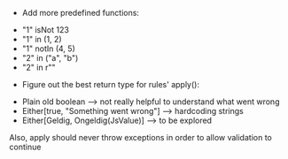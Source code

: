 * Add more predefined functions:
 - "1" isNot 123
 - "1" in (1, 2)
 - "1" notIn (4, 5)
 - "2" in ("a", "b")
 - "2" in r"<regex>"

* Figure out the best return type for rules' apply():
 - Plain old boolean --> not really helpful to understand what went wrong
 - Either[true, "Something went wrong"] --> hardcoding strings
 - Either[Geldig, Ongeldig(JsValue)] --> to be explored

Also, apply should never throw exceptions in order to allow validation to continue